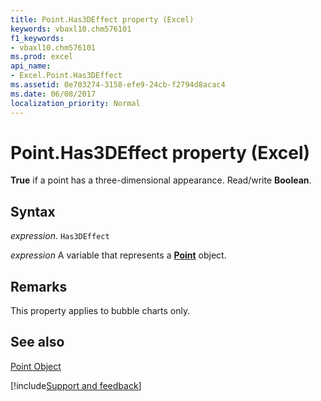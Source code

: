 ```yaml
---
title: Point.Has3DEffect property (Excel)
keywords: vbaxl10.chm576101
f1_keywords:
- vbaxl10.chm576101
ms.prod: excel
api_name:
- Excel.Point.Has3DEffect
ms.assetid: 0e703274-3158-efe9-24cb-f2794d8acac4
ms.date: 06/08/2017
localization_priority: Normal
---
```



# Point.Has3DEffect property (Excel)

 **True** if a point has a three-dimensional appearance. Read/write **Boolean**.


## Syntax

_expression_. `Has3DEffect`

_expression_ A variable that represents a **[Point](Excel.Point(object).md)** object.


## Remarks

This property applies to bubble charts only.


## See also


[Point Object](Excel.Point(object).md)

[!include[Support and feedback](~/includes/feedback-boilerplate.md)]
